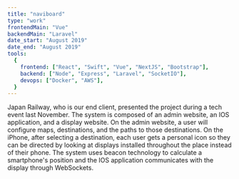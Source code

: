 ```yaml
---
title: "naviboard"
type: "work"
frontendMain: "Vue"
backendMain: "Laravel"
date_start: "August 2019"
date_end: "August 2019"
tools:
  {
    frontend: ["React", "Swift", "Vue", "NextJS", "Bootstrap"],
    backend: ["Node", "Express", "Laravel", "SocketIO"],
    devops: ["Docker", "AWS"],
  }
---
```


Japan Railway, who is our end client, presented the project during a tech event last November. The system is composed of an admin website, an IOS application, and a display website. On the admin website, a user will configure maps, destinations, and the paths to those destinations. On the iPhone, after selecting a destination, each user gets a personal icon so they can be directed by looking at displays installed throughout the place instead of their phone. The system uses beacon technology to calculate a smartphone's position and the IOS application communicates with the display through WebSockets.

<!-- end -->
